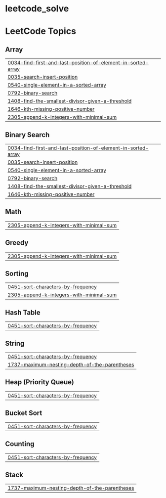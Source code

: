 # leetcode_solve
<!---LeetCode Topics Start-->
# LeetCode Topics
## Array
|  |
| ------- |
| [0034-find-first-and-last-position-of-element-in-sorted-array](https://github.com/skmahin661/leetcode_solve/tree/master/0034-find-first-and-last-position-of-element-in-sorted-array) |
| [0035-search-insert-position](https://github.com/skmahin661/leetcode_solve/tree/master/0035-search-insert-position) |
| [0540-single-element-in-a-sorted-array](https://github.com/skmahin661/leetcode_solve/tree/master/0540-single-element-in-a-sorted-array) |
| [0792-binary-search](https://github.com/skmahin661/leetcode_solve/tree/master/0792-binary-search) |
| [1408-find-the-smallest-divisor-given-a-threshold](https://github.com/skmahin661/leetcode_solve/tree/master/1408-find-the-smallest-divisor-given-a-threshold) |
| [1646-kth-missing-positive-number](https://github.com/skmahin661/leetcode_solve/tree/master/1646-kth-missing-positive-number) |
| [2305-append-k-integers-with-minimal-sum](https://github.com/skmahin661/leetcode_solve/tree/master/2305-append-k-integers-with-minimal-sum) |
## Binary Search
|  |
| ------- |
| [0034-find-first-and-last-position-of-element-in-sorted-array](https://github.com/skmahin661/leetcode_solve/tree/master/0034-find-first-and-last-position-of-element-in-sorted-array) |
| [0035-search-insert-position](https://github.com/skmahin661/leetcode_solve/tree/master/0035-search-insert-position) |
| [0540-single-element-in-a-sorted-array](https://github.com/skmahin661/leetcode_solve/tree/master/0540-single-element-in-a-sorted-array) |
| [0792-binary-search](https://github.com/skmahin661/leetcode_solve/tree/master/0792-binary-search) |
| [1408-find-the-smallest-divisor-given-a-threshold](https://github.com/skmahin661/leetcode_solve/tree/master/1408-find-the-smallest-divisor-given-a-threshold) |
| [1646-kth-missing-positive-number](https://github.com/skmahin661/leetcode_solve/tree/master/1646-kth-missing-positive-number) |
## Math
|  |
| ------- |
| [2305-append-k-integers-with-minimal-sum](https://github.com/skmahin661/leetcode_solve/tree/master/2305-append-k-integers-with-minimal-sum) |
## Greedy
|  |
| ------- |
| [2305-append-k-integers-with-minimal-sum](https://github.com/skmahin661/leetcode_solve/tree/master/2305-append-k-integers-with-minimal-sum) |
## Sorting
|  |
| ------- |
| [0451-sort-characters-by-frequency](https://github.com/skmahin661/leetcode_solve/tree/master/0451-sort-characters-by-frequency) |
| [2305-append-k-integers-with-minimal-sum](https://github.com/skmahin661/leetcode_solve/tree/master/2305-append-k-integers-with-minimal-sum) |
## Hash Table
|  |
| ------- |
| [0451-sort-characters-by-frequency](https://github.com/skmahin661/leetcode_solve/tree/master/0451-sort-characters-by-frequency) |
## String
|  |
| ------- |
| [0451-sort-characters-by-frequency](https://github.com/skmahin661/leetcode_solve/tree/master/0451-sort-characters-by-frequency) |
| [1737-maximum-nesting-depth-of-the-parentheses](https://github.com/skmahin661/leetcode_solve/tree/master/1737-maximum-nesting-depth-of-the-parentheses) |
## Heap (Priority Queue)
|  |
| ------- |
| [0451-sort-characters-by-frequency](https://github.com/skmahin661/leetcode_solve/tree/master/0451-sort-characters-by-frequency) |
## Bucket Sort
|  |
| ------- |
| [0451-sort-characters-by-frequency](https://github.com/skmahin661/leetcode_solve/tree/master/0451-sort-characters-by-frequency) |
## Counting
|  |
| ------- |
| [0451-sort-characters-by-frequency](https://github.com/skmahin661/leetcode_solve/tree/master/0451-sort-characters-by-frequency) |
## Stack
|  |
| ------- |
| [1737-maximum-nesting-depth-of-the-parentheses](https://github.com/skmahin661/leetcode_solve/tree/master/1737-maximum-nesting-depth-of-the-parentheses) |
<!---LeetCode Topics End-->